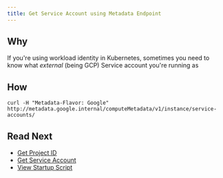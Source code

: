 ```yaml
---
title: Get Service Account using Metadata Endpoint
---
```


## Why

If you're using workload identity in Kubernetes, sometimes you need to know what _external_ (being GCP) Service account you're running as

## How

```shell
curl -H "Metadata-Flavor: Google" http://metadata.google.internal/computeMetadata/v1/instance/service-accounts/
```

## Read Next

* [Get Project ID](get-project-id-using-metadata-endpoint.md)
* [Get Service Account](get-service-account-using-metadata-endpoint.md)
* [View Startup Script](view-startup-script-on-google-compute-engine-using-metadata-endpoint.md)
